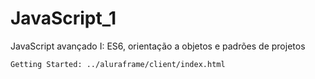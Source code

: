 

#  JavaScript_1
JavaScript avançado I: ES6, orientação a objetos e padrões de projetos
```
Getting Started: ../aluraframe/client/index.html
```
